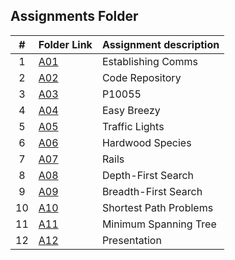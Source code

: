 ## Assignments Folder

|   #   | Folder Link |   Assignment description   |
| :---: | ----------- | -------------------------- |
|   1   | [A01](https://github.com/michelle083/4883_ProgTech_Michelle/tree/main/Assignments/A01) | Establishing Comms |
|   2   | [A02](https://github.com/michelle083/4883_ProgTech_Michelle/tree/main/Assignments/A02) | Code Repository |
|   3   | [A03](https://github.com/michelle083/4883_ProgTech_Michelle/tree/main/Assignments/A03) | P10055 |
|   4   | [A04](https://github.com/michelle083/4883_ProgTech_Michelle/tree/main/Assignments/A04) | Easy Breezy |
|   5   | [A05](https://github.com/michelle083/4883_ProgTech_Michelle/tree/main/Assignments/A05) | Traffic Lights |
|   6   | [A06](https://github.com/michelle083/4883_ProgTech_Michelle/tree/main/Assignments/A06) | Hardwood Species |  
|   7   | [A07](https://github.com/michelle083/4883_ProgTech_Michelle/tree/main/Assignments/A07) | Rails |
|   8   | [A08](https://github.com/michelle083/4883_ProgTech_Michelle/tree/main/Assignments/A08) | Depth-First Search |
|   9   | [A09](https://github.com/michelle083/4883_ProgTech_Michelle/tree/main/Assignments/A09) | Breadth-First Search |
|   10  | [A10](https://github.com/michelle083/4883_ProgTech_Michelle/tree/main/Assignments/A10) | Shortest Path Problems |  
|   11  | [A11](https://github.com/michelle083/4883_ProgTech_Michelle/tree/main/Assignments/A11) | Minimum Spanning Tree |
|   12  | [A12](https://github.com/michelle083/4883_ProgTech_Michelle/tree/main/Assignments/A12) | Presentation |
